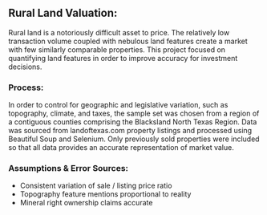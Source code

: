 ## Rural Land Valuation:

Rural land is a notoriously difficult asset to price.  The relatively low transaction volume coupled with nebulous land features create a market with few similarly comparable properties. This project focused on quantifying land features in order to improve accuracy for investment decisions.

### Process:

In order to control for geographic and legislative variation, such as topography, climate, and taxes, the sample set was chosen from a region of a contiguous counties comprising the Blacksland North Texas Region.  Data was sourced from landoftexas.com property listings and processed using Beautiful Soup and Selenium.  Only previously sold properties were included so that all data provides an accurate representation of market value.

### Assumptions & Error Sources:



* Consistent variation of sale / listing price ratio
* Topography feature mentions proportional to reality
* Mineral right ownership claims accurate




